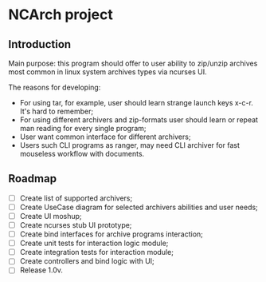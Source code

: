 # NCArch project

## Introduction

Main purpose: this program should offer to user ability to zip/unzip archives most common in linux system archives types via ncurses UI.

The reasons for developing:
- For using tar, for example, user should learn strange launch keys x-c-r. It's hard to remember;
- For using different archivers and zip-formats user should learn or repeat man reading for every single program;
- User want common interface for different archivers;
- Users such CLI programs as ranger, may need CLI archiver for fast mouseless workflow with documents.

## Roadmap

- [ ] Create list of supported archivers;
- [ ] Create UseCase diagram for selected archivers abilities and user needs;
- [ ] Create UI moshup;
- [ ] Create ncurses stub UI prototype;
- [ ] Create bind interfaces for archive programs interaction;
- [ ] Create unit tests for interaction logic module;
- [ ] Create integration tests for interaction module;
- [ ] Create controllers and bind logic with UI;
- [ ] Release 1.0v.
